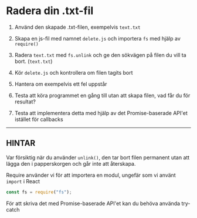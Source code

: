 # Radera din .txt-fil

1. Använd den skapade .txt-filen, exempelvis `text.txt`

2. Skapa en js-fil med namnet `delete.js` och importera `fs` med hjälp av `require()`

3. Radera `text.txt` med `fs.unlink` och ge den sökvägen på filen du vill ta bort. (`text.txt`)

4. Kör `delete.js` och kontrollera om filen tagits bort

5. Hantera om exempelvis ett fel uppstår

6. Testa att köra programmet en gång till utan att skapa filen, vad får du för resultat?

7. Testa att implementera detta med hjälp av det Promise-baserade API'et istället för callbacks


----------------------------------------------------------------------
## HINTAR

Var försiktig när du använder `unlink()`, den tar bort filen permanent utan att lägga den i papperskorgen och går inte att återskapa.

Require använder vi för att importera en modul, ungefär som vi använt `import` i React
```js
const fs = require("fs");
```

För att skriva det med Promise-baserade API'et kan du behöva använda try-catch